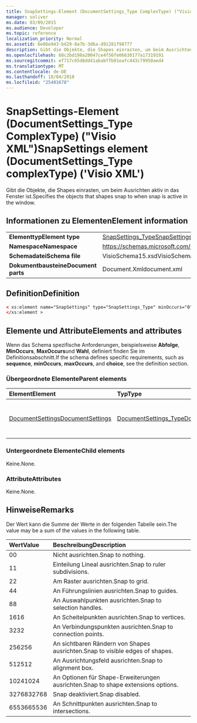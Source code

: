 ```yaml
---
title: SnapSettings-Element (DocumentSettings_Type ComplexType) ("Visio XML")
manager: soliver
ms.date: 03/09/2015
ms.audience: Developer
ms.topic: reference
localization_priority: Normal
ms.assetid: 6e86e943-bd29-0a7b-3d6a-d91281f98777
description: Gibt die Objekte, die Shapes einrasten, um beim Ausrichten aktiv in das Fenster ist.
ms.openlocfilehash: 68c2bd198a20047ce4f56fe06630177a17319191
ms.sourcegitcommit: ef717c65d8dd41ababffb01eafc443c79950aed4
ms.translationtype: MT
ms.contentlocale: de-DE
ms.lasthandoff: 10/04/2018
ms.locfileid: "25401678"
---
```

# <a name="snapsettings-element-documentsettingstype-complextype-visio-xml"></a><span data-ttu-id="dee65-103">SnapSettings-Element (DocumentSettings_Type ComplexType) ("Visio XML")</span><span class="sxs-lookup"><span data-stu-id="dee65-103">SnapSettings element (DocumentSettings_Type complexType) ('Visio XML')</span></span>

<span data-ttu-id="dee65-104">Gibt die Objekte, die Shapes einrasten, um beim Ausrichten aktiv in das Fenster ist.</span><span class="sxs-lookup"><span data-stu-id="dee65-104">Specifies the objects that shapes snap to when snap is active in the window.</span></span>
  
## <a name="element-information"></a><span data-ttu-id="dee65-105">Informationen zu Elementen</span><span class="sxs-lookup"><span data-stu-id="dee65-105">Element information</span></span>

|||
|:-----|:-----|
|<span data-ttu-id="dee65-106">**Elementtyp**</span><span class="sxs-lookup"><span data-stu-id="dee65-106">**Element type**</span></span> <br/> |[<span data-ttu-id="dee65-107">SnapSettings_Type</span><span class="sxs-lookup"><span data-stu-id="dee65-107">SnapSettings_Type</span></span>](snapsettings_type-complextypevisio-xml.md) <br/> |
|<span data-ttu-id="dee65-108">**Namespace**</span><span class="sxs-lookup"><span data-stu-id="dee65-108">**Namespace**</span></span> <br/> |https://schemas.microsoft.com/office/visio/2012/main  <br/> |
|<span data-ttu-id="dee65-109">**Schemadatei**</span><span class="sxs-lookup"><span data-stu-id="dee65-109">**Schema file**</span></span> <br/> |<span data-ttu-id="dee65-110">VisioSchema15.xsd</span><span class="sxs-lookup"><span data-stu-id="dee65-110">VisioSchema15.xsd</span></span>  <br/> |
|<span data-ttu-id="dee65-111">**Dokumentbausteine**</span><span class="sxs-lookup"><span data-stu-id="dee65-111">**Document parts**</span></span> <br/> |<span data-ttu-id="dee65-112">Document.Xml</span><span class="sxs-lookup"><span data-stu-id="dee65-112">document.xml</span></span>  <br/> |
   
## <a name="definition"></a><span data-ttu-id="dee65-113">Definition</span><span class="sxs-lookup"><span data-stu-id="dee65-113">Definition</span></span>

```XML
< xs:element name="SnapSettings" type="SnapSettings_Type" minOccurs="0" maxOccurs="1" >
</xs:element >
```

## <a name="elements-and-attributes"></a><span data-ttu-id="dee65-114">Elemente und Attribute</span><span class="sxs-lookup"><span data-stu-id="dee65-114">Elements and attributes</span></span>

<span data-ttu-id="dee65-115">Wenn das Schema spezifische Anforderungen, beispielsweise **Abfolge**, **MinOccurs**, **MaxOccurs**und **Wahl**, definiert finden Sie im Definitionsabschnitt.</span><span class="sxs-lookup"><span data-stu-id="dee65-115">If the schema defines specific requirements, such as **sequence**, **minOccurs**, **maxOccurs**, and **choice**, see the definition section.</span></span> 
  
### <a name="parent-elements"></a><span data-ttu-id="dee65-116">Übergeordnete Elemente</span><span class="sxs-lookup"><span data-stu-id="dee65-116">Parent elements</span></span>

|<span data-ttu-id="dee65-117">**Element**</span><span class="sxs-lookup"><span data-stu-id="dee65-117">**Element**</span></span>|<span data-ttu-id="dee65-118">**Typ**</span><span class="sxs-lookup"><span data-stu-id="dee65-118">**Type**</span></span>|<span data-ttu-id="dee65-119">**Beschreibung**</span><span class="sxs-lookup"><span data-stu-id="dee65-119">**Description**</span></span>|
|:-----|:-----|:-----|
|[<span data-ttu-id="dee65-120">DocumentSettings</span><span class="sxs-lookup"><span data-stu-id="dee65-120">DocumentSettings</span></span>](documentsettings-element-visiodocument_type-complextypevisio-xml.md) <br/> |[<span data-ttu-id="dee65-121">DocumentSettings_Type</span><span class="sxs-lookup"><span data-stu-id="dee65-121">DocumentSettings_Type</span></span>](documentsettings_type-complextypevisio-xml.md) <br/> |<span data-ttu-id="dee65-122">Enthält Elemente, die dokumenteinstellungen angeben.</span><span class="sxs-lookup"><span data-stu-id="dee65-122">Contains elements that specify document settings.</span></span>  <br/> |
   
### <a name="child-elements"></a><span data-ttu-id="dee65-123">Untergeordnete Elemente</span><span class="sxs-lookup"><span data-stu-id="dee65-123">Child elements</span></span>

<span data-ttu-id="dee65-124">Keine.</span><span class="sxs-lookup"><span data-stu-id="dee65-124">None.</span></span>
  
### <a name="attributes"></a><span data-ttu-id="dee65-125">Attribute</span><span class="sxs-lookup"><span data-stu-id="dee65-125">Attributes</span></span>

<span data-ttu-id="dee65-126">Keine.</span><span class="sxs-lookup"><span data-stu-id="dee65-126">None.</span></span>
  
## <a name="remarks"></a><span data-ttu-id="dee65-127">Hinweise</span><span class="sxs-lookup"><span data-stu-id="dee65-127">Remarks</span></span>

<span data-ttu-id="dee65-128">Der Wert kann die Summe der Werte in der folgenden Tabelle sein.</span><span class="sxs-lookup"><span data-stu-id="dee65-128">The value may be a sum of the values in the following table.</span></span>
  
|<span data-ttu-id="dee65-129">**Wert**</span><span class="sxs-lookup"><span data-stu-id="dee65-129">**Value**</span></span>|<span data-ttu-id="dee65-130">**Beschreibung**</span><span class="sxs-lookup"><span data-stu-id="dee65-130">**Description**</span></span>|
|:-----|:-----|
|<span data-ttu-id="dee65-131">0</span><span class="sxs-lookup"><span data-stu-id="dee65-131">0</span></span>  <br/> |<span data-ttu-id="dee65-132">Nicht ausrichten.</span><span class="sxs-lookup"><span data-stu-id="dee65-132">Snap to nothing.</span></span>  <br/> |
|<span data-ttu-id="dee65-133">1</span><span class="sxs-lookup"><span data-stu-id="dee65-133">1</span></span>  <br/> |<span data-ttu-id="dee65-134">Einteilung Lineal ausrichten.</span><span class="sxs-lookup"><span data-stu-id="dee65-134">Snap to ruler subdivisions.</span></span>  <br/> |
|<span data-ttu-id="dee65-135">2</span><span class="sxs-lookup"><span data-stu-id="dee65-135">2</span></span>  <br/> |<span data-ttu-id="dee65-136">Am Raster ausrichten.</span><span class="sxs-lookup"><span data-stu-id="dee65-136">Snap to grid.</span></span>  <br/> |
|<span data-ttu-id="dee65-137">4</span><span class="sxs-lookup"><span data-stu-id="dee65-137">4</span></span>  <br/> |<span data-ttu-id="dee65-138">An Führungslinien ausrichten.</span><span class="sxs-lookup"><span data-stu-id="dee65-138">Snap to guides.</span></span>  <br/> |
|<span data-ttu-id="dee65-139">8</span><span class="sxs-lookup"><span data-stu-id="dee65-139">8</span></span>  <br/> |<span data-ttu-id="dee65-140">An Auswahlpunkten ausrichten.</span><span class="sxs-lookup"><span data-stu-id="dee65-140">Snap to selection handles.</span></span>  <br/> |
|<span data-ttu-id="dee65-141">16</span><span class="sxs-lookup"><span data-stu-id="dee65-141">16</span></span>  <br/> |<span data-ttu-id="dee65-142">An Scheitelpunkten ausrichten.</span><span class="sxs-lookup"><span data-stu-id="dee65-142">Snap to vertices.</span></span>  <br/> |
|<span data-ttu-id="dee65-143">32</span><span class="sxs-lookup"><span data-stu-id="dee65-143">32</span></span>  <br/> |<span data-ttu-id="dee65-144">An Verbindungspunkten ausrichten.</span><span class="sxs-lookup"><span data-stu-id="dee65-144">Snap to connection points.</span></span>  <br/> |
|<span data-ttu-id="dee65-145">256</span><span class="sxs-lookup"><span data-stu-id="dee65-145">256</span></span>  <br/> |<span data-ttu-id="dee65-146">An sichtbaren Rändern von Shapes ausrichten.</span><span class="sxs-lookup"><span data-stu-id="dee65-146">Snap to visible edges of shapes.</span></span>  <br/> |
|<span data-ttu-id="dee65-147">512</span><span class="sxs-lookup"><span data-stu-id="dee65-147">512</span></span>  <br/> |<span data-ttu-id="dee65-148">An Ausrichtungsfeld ausrichten.</span><span class="sxs-lookup"><span data-stu-id="dee65-148">Snap to alignment box.</span></span>  <br/> |
|<span data-ttu-id="dee65-149">1024</span><span class="sxs-lookup"><span data-stu-id="dee65-149">1024</span></span>  <br/> |<span data-ttu-id="dee65-150">An Optionen für Shape-Erweiterungen ausrichten.</span><span class="sxs-lookup"><span data-stu-id="dee65-150">Snap to shape extensions options.</span></span>  <br/> |
|<span data-ttu-id="dee65-151">32768</span><span class="sxs-lookup"><span data-stu-id="dee65-151">32768</span></span>  <br/> |<span data-ttu-id="dee65-152">Snap deaktiviert.</span><span class="sxs-lookup"><span data-stu-id="dee65-152">Snap disabled.</span></span>  <br/> |
|<span data-ttu-id="dee65-153">65536</span><span class="sxs-lookup"><span data-stu-id="dee65-153">65536</span></span>  <br/> |<span data-ttu-id="dee65-154">An Schnittpunkten ausrichten.</span><span class="sxs-lookup"><span data-stu-id="dee65-154">Snap to intersections.</span></span>  <br/> |
   

